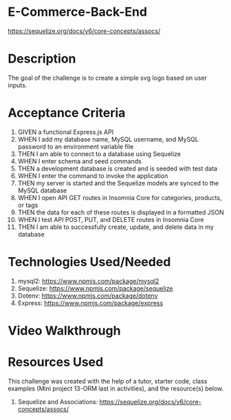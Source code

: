 # E-Commerce-Back-End
https://sequelize.org/docs/v6/core-concepts/assocs/ 


# Description 
The goal of the challenge is to create a simple svg logo based on user inputs. 

# Acceptance Criteria 
 1. GIVEN a functional Express.js API
 2. WHEN I add my database name, MySQL username, and MySQL password to an environment variable file
 3. THEN I am able to connect to a database using Sequelize
 4. WHEN I enter schema and seed commands
 5. THEN a development database is created and is seeded with test data
 6. WHEN I enter the command to invoke the application
 7. THEN my server is started and the Sequelize models are synced to the MySQL database
 8. WHEN I open API GET routes in Insomnia Core for categories, products, or tags
 9. THEN the data for each of these routes is displayed in a formatted JSON
 10. WHEN I test API POST, PUT, and DELETE routes in Insomnia Core
 11. THEN I am able to successfully create, update, and delete data in my database

# Technologies Used/Needed 
 1. mysql2: https://www.npmjs.com/package/mysql2
 2. Sequelize: https://www.npmjs.com/package/sequelize
 3. Dotenv: https://www.npmjs.com/package/dotenv 
 4. Express: https://www.npmjs.com/package/express 

# Video Walkthrough 


# Resources Used
This challenge was created with the help of a tutor, starter code, class examples (Mini project 13-ORM last in activities), and the resource(s) below.  

 1. Sequelize and Associations: https://sequelize.org/docs/v6/core-concepts/assocs/

